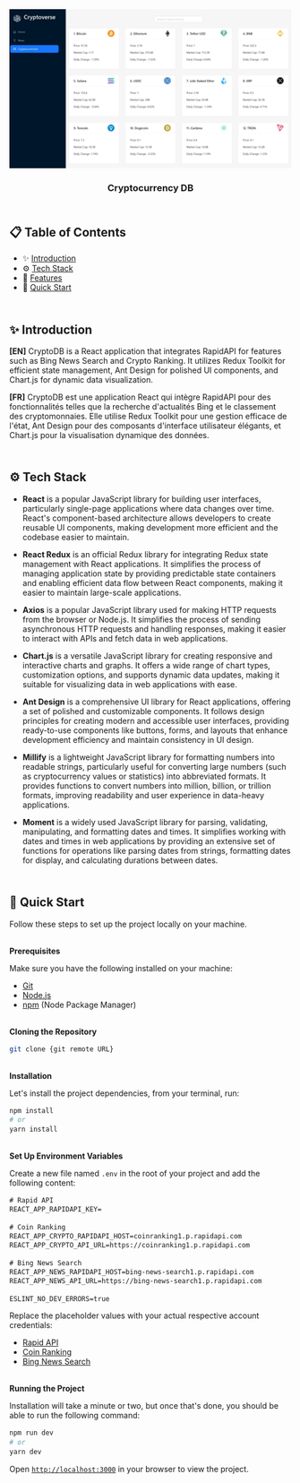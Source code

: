 <div align="center">
    <a href="https://cryptodb-fv.netlify.app" target="_blank">
      <img src="public/design/preview.webp" alt="Project Banner">
    </a>
  <h3 align="center">Cryptocurrency DB</h3>
</div>

##  <br /> 📋 <a name="table">Table of Contents</a>

- ✨ [Introduction](#introduction)
- ⚙️ [Tech Stack](#tech-stack)
- 📝 [Features](#features)
- 🚀 [Quick Start](#quick-start)

##  <br /> <a name="introduction">✨ Introduction</a>

**[EN]** CryptoDB is a React application that integrates RapidAPI for features such as Bing News Search and Crypto Ranking. It utilizes Redux Toolkit for efficient state management, Ant Design for polished UI components, and Chart.js for dynamic data visualization.

**[FR]** CryptoDB est une application React qui intègre RapidAPI pour des fonctionnalités telles que la recherche d'actualités Bing et le classement des cryptomonnaies. Elle utilise Redux Toolkit pour une gestion efficace de l'état, Ant Design pour des composants d'interface utilisateur élégants, et Chart.js pour la visualisation dynamique des données.

##  <br /> <a name="tech-stack">⚙️ Tech Stack</a>

- **React** is a popular JavaScript library for building user interfaces, particularly single-page applications where data changes over time. React's component-based architecture allows developers to create reusable UI components, making development more efficient and the codebase easier to maintain. 

- **React Redux** is an official Redux library for integrating Redux state management with React applications. It simplifies the process of managing application state by providing predictable state containers and enabling efficient data flow between React components, making it easier to maintain large-scale applications.

- **Axios** is a popular JavaScript library used for making HTTP requests from the browser or Node.js. It simplifies the process of sending asynchronous HTTP requests and handling responses, making it easier to interact with APIs and fetch data in web applications.

- **Chart.js** is a versatile JavaScript library for creating responsive and interactive charts and graphs. It offers a wide range of chart types, customization options, and supports dynamic data updates, making it suitable for visualizing data in web applications with ease.

- **Ant Design** is a comprehensive UI library for React applications, offering a set of polished and customizable components. It follows design principles for creating modern and accessible user interfaces, providing ready-to-use components like buttons, forms, and layouts that enhance development efficiency and maintain consistency in UI design.

- **Millify** is a lightweight JavaScript library for formatting numbers into readable strings, particularly useful for converting large numbers (such as cryptocurrency values or statistics) into abbreviated formats. It provides functions to convert numbers into million, billion, or trillion formats, improving readability and user experience in data-heavy applications.

- **Moment** is a widely used JavaScript library for parsing, validating, manipulating, and formatting dates and times. It simplifies working with dates and times in web applications by providing an extensive set of functions for operations like parsing dates from strings, formatting dates for display, and calculating durations between dates.


## <br /> <a name="quick-start">🚀 Quick Start</a>

Follow these steps to set up the project locally on your machine.

<br/>**Prerequisites**

Make sure you have the following installed on your machine:

- [Git](https://git-scm.com/)
- [Node.js](https://nodejs.org/en)
- [npm](https://www.npmjs.com/) (Node Package Manager)

<br/>**Cloning the Repository**

```bash
git clone {git remote URL}
```

<br/>**Installation**

Let's install the project dependencies, from your terminal, run:

```bash
npm install
# or
yarn install
```

<br/>**Set Up Environment Variables**

Create a new file named `.env` in the root of your project and add the following content:

```env
# Rapid API 
REACT_APP_RAPIDAPI_KEY=

# Coin Ranking
REACT_APP_CRYPTO_RAPIDAPI_HOST=coinranking1.p.rapidapi.com
REACT_APP_CRYPTO_API_URL=https://coinranking1.p.rapidapi.com

# Bing News Search
REACT_APP_NEWS_RAPIDAPI_HOST=bing-news-search1.p.rapidapi.com
REACT_APP_NEWS_API_URL=https://bing-news-search1.p.rapidapi.com
 
ESLINT_NO_DEV_ERRORS=true
```

Replace the placeholder values with your actual respective account credentials:

- [Rapid API](https://rapidapi.com/hub)
- [Coin Ranking](https://rapidapi.com/Coinranking/api/coinranking1)
- [Bing News Search](https://rapidapi.com/microsoft-azure-org-microsoft-cognitive-services/api/bing-news-search1 )


<br/>**Running the Project**

Installation will take a minute or two, but once that's done, you should be able to run the following command:

```bash
npm run dev
# or
yarn dev
```

Open [`http://localhost:3000`](http://localhost:3000) in your browser to view the project.